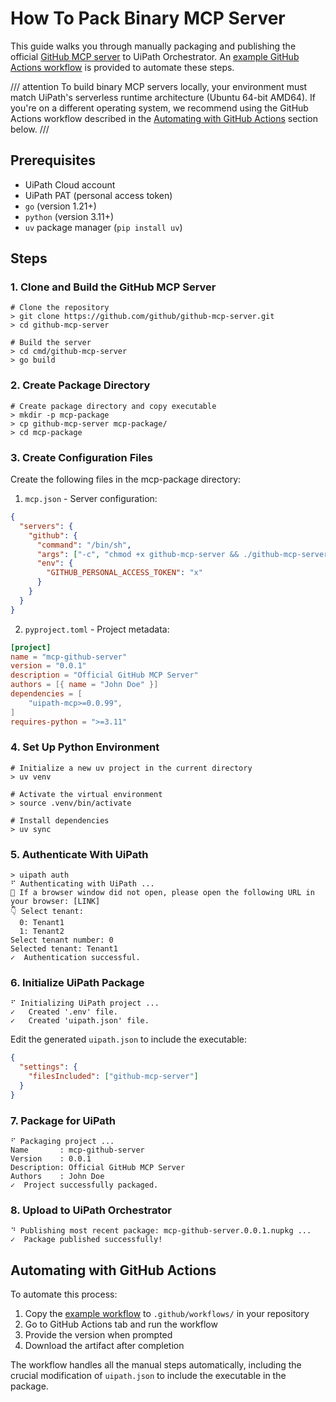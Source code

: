 # How To Pack Binary MCP Server

This guide walks you through manually packaging and publishing the official [GitHub MCP server](https://github.com/github/github-mcp-server) to UiPath Orchestrator. An [example GitHub Actions workflow](/.github/workflows/build-github-mcp-server.yml) is provided to automate these steps.

/// attention
To build binary MCP servers locally, your environment must match UiPath's serverless runtime architecture (Ubuntu 64-bit AMD64). If you're on a different operating system, we recommend using the GitHub Actions workflow described in the [Automating with GitHub Actions](#automating-with-github-actions) section below.
///

## Prerequisites

- UiPath Cloud account
- UiPath PAT (personal access token)
- `go` (version 1.21+)
- `python` (version 3.11+)
- `uv` package manager (`pip install uv`)

## Steps

### 1. Clone and Build the GitHub MCP Server

<!-- termynal -->
```shell
# Clone the repository
> git clone https://github.com/github/github-mcp-server.git
> cd github-mcp-server

# Build the server
> cd cmd/github-mcp-server
> go build
```

### 2. Create Package Directory

<!-- termynal -->
```shell
# Create package directory and copy executable
> mkdir -p mcp-package
> cp github-mcp-server mcp-package/
> cd mcp-package
```

### 3. Create Configuration Files

Create the following files in the mcp-package directory:

1. `mcp.json` - Server configuration:
```json
{
  "servers": {
    "github": {
      "command": "/bin/sh",
      "args": ["-c", "chmod +x github-mcp-server && ./github-mcp-server stdio"],
      "env": {
        "GITHUB_PERSONAL_ACCESS_TOKEN": "x"
      }
    }
  }
}
```

2. `pyproject.toml` - Project metadata:
```toml
[project]
name = "mcp-github-server"
version = "0.0.1"
description = "Official GitHub MCP Server"
authors = [{ name = "John Doe" }]
dependencies = [
    "uipath-mcp>=0.0.99",
]
requires-python = ">=3.11"
```

### 4. Set Up Python Environment

<!-- termynal -->
```shell
# Initialize a new uv project in the current directory
> uv venv

# Activate the virtual environment
> source .venv/bin/activate

# Install dependencies
> uv sync
```

### 5. Authenticate With UiPath

<!-- termynal -->
```shell
> uipath auth
⠋ Authenticating with UiPath ...
🔗 If a browser window did not open, please open the following URL in your browser: [LINK]
👇 Select tenant:
  0: Tenant1
  1: Tenant2
Select tenant number: 0
Selected tenant: Tenant1
✓  Authentication successful.
```

### 6. Initialize UiPath Package

<!-- termynal -->
```shell
⠋ Initializing UiPath project ...
✓   Created '.env' file.
✓   Created 'uipath.json' file.
```

Edit the generated `uipath.json` to include the executable:
```json
{
  "settings": {
    "filesIncluded": ["github-mcp-server"]
  }
}
```

### 7. Package for UiPath

<!-- termynal -->
```shell
⠋ Packaging project ...
Name       : mcp-github-server
Version    : 0.0.1
Description: Official GitHub MCP Server
Authors    : John Doe
✓  Project successfully packaged.
```

### 8. Upload to UiPath Orchestrator

<!-- termynal -->
```shell
⠙ Publishing most recent package: mcp-github-server.0.0.1.nupkg ...
✓  Package published successfully!
```

## Automating with GitHub Actions

To automate this process:

1. Copy the [example workflow](https://github.com/UiPath/uipath-mcp-python/blob/main/.github/workflows/build-github-mcp-server.yml) to `.github/workflows/` in your repository
2. Go to GitHub Actions tab and run the workflow
3. Provide the version when prompted
4. Download the artifact after completion

The workflow handles all the manual steps automatically, including the crucial modification of `uipath.json` to include the executable in the package.
